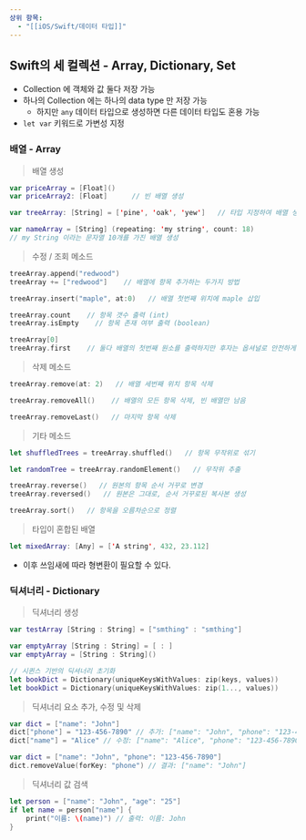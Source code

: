 ```yaml
---
상위 항목:
  - "[[iOS/Swift/데이터 타입]]"
---
```

## Swift의 세 컬렉션 - Array, Dictionary, Set

- Collection 에 객체와 값 둘다 저장 가능
- 하나의 Collection 에는 하나의 data type 만 저장 가능
    - 하지만 `any` 데이터 타입으로 생성하면 다른 데이터 타입도 혼용 가능
- `let var` 키워드로 가변성 지정

  

### 배열 - Array

> 배열 생성

```Swift
var priceArray = [Float]()   
var priceArray2: [Float]      // 빈 배열 생성

var treeArray: [String] = ['pine', 'oak', 'yew']   // 타입 지정하여 배열 생성

var nameArray = [String] (repeating: 'my string', count: 18)
// my String 이라는 문자열 10개를 가진 배열 생성
```

  

> 수정 / 조회 메소드

```Swift
treeArray.append("redwood")
treeArray += ["redwood"]    // 배열에 항목 추가하는 두가지 방법

treeArray.insert("maple", at:0)   // 배열 첫번째 위치에 maple 삽입

treeArray.count    // 항목 갯수 출력 (int)
treeArray.isEmpty    // 항목 존재 여부 출력 (boolean)

treeArray[0]
treeArray.first    // 둘다 배열의 첫번째 원소를 출력하지만 후자는 옵셔널로 안전하게 출력
```

  

> 삭제 메소드

```Swift
treeArray.remove(at: 2)   // 배열 세번째 위치 항목 삭제

treeArray.removeAll()    // 배열의 모든 항목 삭제, 빈 배열만 남음

treeArray.removeLast()   // 마지막 항목 삭제
```

  

> 기타 메소드

```Swift
let shuffledTrees = treeArray.shuffled()   // 항목 무작위로 섞기

let randomTree = treeArray.randomElement()   // 무작위 추출

treeArray.reverse()   // 원본의 항목 순서 거꾸로 변경
treeArray.reversed()   // 원본은 그대로, 순서 거꾸로된 복사본 생성

treeArray.sort()   // 항목을 오름차순으로 정렬
```

  

> 타입이 혼합된 배열

```Swift
let mixedArray: [Any] = ['A string', 432, 23.112]
```

- 이후 쓰임새에 따라 형변환이 필요할 수 있다.

  

  

### 딕셔너리 - Dictionary

> 딕셔너리 생성

```Swift
var testArray [String : String] = ["smthing" : "smthing"]

var emptyArray [String : String] = [ : ]
var emptyArray = [String : String]()

// 시퀸스 기반의 딕셔너리 초기화
let bookDict = Dictionary(uniqueKeysWithValues: zip(keys, values))
let bookDict = Dictionary(uniqueKeysWithValues: zip(1..., values))
```

  

> 딕셔너리 요소 추가, 수정 및 삭제

```Swift
var dict = ["name": "John"]
dict["phone"] = "123-456-7890" // 추가: ["name": "John", "phone": "123-456-7890"]
dict["name"] = "Alice" // 수정: ["name": "Alice", "phone": "123-456-7890"]

var dict = ["name": "John", "phone": "123-456-7890"]
dict.removeValue(forKey: "phone") // 결과: ["name": "John"]
```

  

> 딕셔너리 값 검색

```Swift
let person = ["name": "John", "age": "25"]
if let name = person["name"] {
    print("이름: \(name)") // 출력: 이름: John
}
```